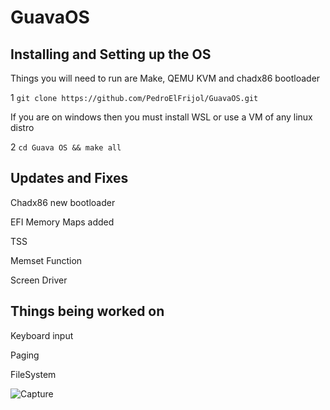 # GuavaOS

## Installing and Setting up the OS

  Things you will need to run are Make, QEMU KVM and chadx86 bootloader

  1 `git clone https://github.com/PedroElFrijol/GuavaOS.git`
  
  If you are on windows then you must install WSL or use a VM of any linux distro
  
  2 `cd Guava OS && make all`
  
## Updates and Fixes

  Chadx86 new bootloader
  
  EFI Memory Maps added
  
  TSS
  
  Memset Function
  
  Screen Driver
  
## Things being worked on
  
  Keyboard input
  
  Paging
  
  FileSystem

![Capture](https://user-images.githubusercontent.com/45809332/137646307-5a8c6a3d-ba0d-44ca-b18c-c1f45d16533c.PNG)
